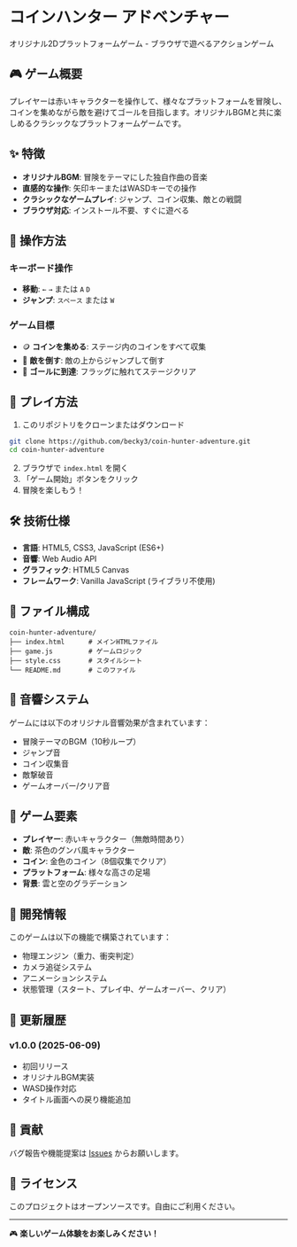 # コインハンター アドベンチャー

オリジナル2Dプラットフォームゲーム - ブラウザで遊べるアクションゲーム

## 🎮 ゲーム概要

プレイヤーは赤いキャラクターを操作して、様々なプラットフォームを冒険し、コインを集めながら敵を避けてゴールを目指します。オリジナルBGMと共に楽しめるクラシックなプラットフォームゲームです。

## ✨ 特徴

- **オリジナルBGM**: 冒険をテーマにした独自作曲の音楽
- **直感的な操作**: 矢印キーまたはWASDキーでの操作
- **クラシックなゲームプレイ**: ジャンプ、コイン収集、敵との戦闘
- **ブラウザ対応**: インストール不要、すぐに遊べる

## 🎯 操作方法

### キーボード操作
- **移動**: `←` `→` または `A` `D`
- **ジャンプ**: `スペース` または `W`

### ゲーム目標
- 🪙 **コインを集める**: ステージ内のコインをすべて収集
- 👾 **敵を倒す**: 敵の上からジャンプして倒す
- 🏁 **ゴールに到達**: フラッグに触れてステージクリア

## 🚀 プレイ方法

1. このリポジトリをクローンまたはダウンロード
```bash
git clone https://github.com/becky3/coin-hunter-adventure.git
cd coin-hunter-adventure
```

2. ブラウザで `index.html` を開く
3. 「ゲーム開始」ボタンをクリック
4. 冒険を楽しもう！

## 🛠️ 技術仕様

- **言語**: HTML5, CSS3, JavaScript (ES6+)
- **音響**: Web Audio API
- **グラフィック**: HTML5 Canvas
- **フレームワーク**: Vanilla JavaScript (ライブラリ不使用)

## 📁 ファイル構成

```
coin-hunter-adventure/
├── index.html      # メインHTMLファイル
├── game.js         # ゲームロジック
├── style.css       # スタイルシート
└── README.md       # このファイル
```

## 🎵 音響システム

ゲームには以下のオリジナル音響効果が含まれています：
- 冒険テーマのBGM（10秒ループ）
- ジャンプ音
- コイン収集音
- 敵撃破音
- ゲームオーバー/クリア音

## 🎨 ゲーム要素

- **プレイヤー**: 赤いキャラクター（無敵時間あり）
- **敵**: 茶色のグンバ風キャラクター
- **コイン**: 金色のコイン（8個収集でクリア）
- **プラットフォーム**: 様々な高さの足場
- **背景**: 雲と空のグラデーション

## 🔧 開発情報

このゲームは以下の機能で構築されています：
- 物理エンジン（重力、衝突判定）
- カメラ追従システム
- アニメーションシステム
- 状態管理（スタート、プレイ中、ゲームオーバー、クリア）

## 📝 更新履歴

### v1.0.0 (2025-06-09)
- 初回リリース
- オリジナルBGM実装
- WASD操作対応
- タイトル画面への戻り機能追加

## 🤝 貢献

バグ報告や機能提案は [Issues](https://github.com/becky3/coin-hunter-adventure/issues) からお願いします。

## 📄 ライセンス

このプロジェクトはオープンソースです。自由にご利用ください。

---

🎮 **楽しいゲーム体験をお楽しみください！**